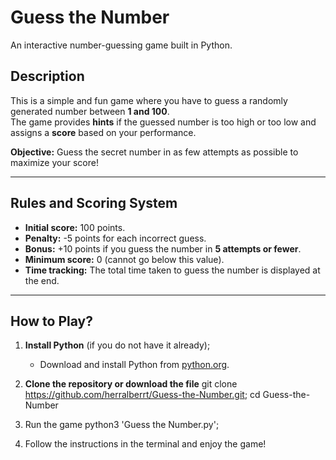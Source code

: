 # Guess the Number
An interactive number-guessing game built in Python.

## Description
This is a simple and fun game where you have to guess a randomly generated number between **1 and 100**.  
The game provides **hints** if the guessed number is too high or too low and assigns a **score** based on your performance.  

**Objective:** Guess the secret number in as few attempts as possible to maximize your score!

---

## **Rules and Scoring System**
- **Initial score:** 100 points.
- **Penalty:** -5 points for each incorrect guess.
- **Bonus:** +10 points if you guess the number in **5 attempts or fewer**.
- **Minimum score:** 0 (cannot go below this value).
- **Time tracking:** The total time taken to guess the number is displayed at the end.

---

## **How to Play?**
1. **Install Python** (if you do not have it already);  
   - Download and install Python from [python.org](https://www.python.org/).

2. **Clone the repository or download the file**
    git clone https://github.com/herralberrt/Guess-the-Number.git;
    cd Guess-the-Number

3. Run the game
    python3 'Guess the Number.py';

4. Follow the instructions in the terminal and enjoy the game!
